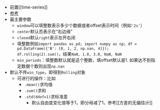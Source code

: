 - 前置[[time-series]]
- [参考](https://pandas.pydata.org/docs/reference/api/pandas.DataFrame.rolling.html)
- 最主要参数
  - `window`可以填整数表示多少个数据或者offset表示时间（例如`'2s'`）
  - `center`默认否表示在“右边缘”
  - `closed`默认`right`表示左开右闭
  - 填整数例如`import pandas as pd; import numpy as np; df = pd.DataFrame({'B': [0, 1, 2, np.nan, 4]}); df.rolling(2).sum()`，结果`NaN, 1.0, 3.0, NaN, NaN`
  - `min_periods`：填整数默认就是这个整数，填offset默认是1. 如果达不到指定数据个数则出现`np.nan`
- 默认不传`win_type`，即得到`Rolling`对象
  - 可进行的操作：比如
    - `.mean()`求均值
    - `.sum()`求和
    - `.std(ddof=1)`求标准差
      - 默认自由度变化值等于1，即分母减了1，参考[[方差的无偏估计]]